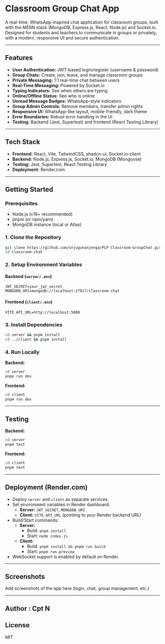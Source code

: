 # Classroom Group Chat App

A real-time, WhatsApp-inspired chat application for classroom groups, built with the MERN stack (MongoDB, Express.js, React, Node.js) and Socket.io. Designed for students and teachers to communicate in groups or privately, with a modern, responsive UI and secure authentication.

---

## Features
- **User Authentication:** JWT-based login/register (username & password)
- **Group Chats:** Create, join, leave, and manage classroom groups
- **Private Messaging:** 1:1 real-time chat between users
- **Real-Time Messaging:** Powered by Socket.io
- **Typing Indicators:** See when others are typing
- **Online/Offline Status:** See who is online
- **Unread Message Badges:** WhatsApp-style indicators
- **Group Admin Controls:** Remove members, transfer admin rights
- **Responsive UI:** WhatsApp-like layout, mobile-friendly, dark theme
- **Error Boundaries:** Robust error handling in the UI
- **Testing:** Backend (Jest, Supertest) and frontend (React Testing Library)

---

## Tech Stack
- **Frontend:** React, Vite, TailwindCSS, shadcn-ui, Socket.io-client
- **Backend:** Node.js, Express.js, Socket.io, MongoDB (Mongoose)
- **Testing:** Jest, Supertest, React Testing Library
- **Deployment:** Render.com

---

## Getting Started

### Prerequisites
- Node.js (v18+ recommended)
- pnpm (or npm/yarn)
- MongoDB instance (local or Atlas)

### 1. Clone the Repository
```sh
git clone https://github.com/snjugunanjenga/PLP-Classroom-GroupChat.git
cd classroom-chat
```

### 2. Setup Environment Variables

#### **Backend (`server/.env`)**
```
JWT_SECRET=your_jwt_secret
MONGODB_URI=mongodb://localhost:27017/classroom-chat
```

#### **Frontend (`client/.env`)**
```
VITE_API_URL=http://localhost:5000
```

### 3. Install Dependencies
```sh
cd server && pnpm install
cd ../client && pnpm install
```

### 4. Run Locally
**Backend:**
```sh
cd server
pnpm run dev
```
**Frontend:**
```sh
cd client
pnpm run dev
```

---

## Testing
**Backend:**
```sh
cd server
pnpm test
```
**Frontend:**
```sh
cd client
pnpm test
```

---

## Deployment (Render.com)
- Deploy `server` and `client` as separate services.
- Set environment variables in Render dashboard:
  - **Server:** `JWT_SECRET`, `MONGODB_URI`
  - **Client:** `VITE_API_URL` (pointing to your Render backend URL)
- Build/Start commands:
  - **Server:**
    - Build: `pnpm install`
    - Start: `node index.js`
  - **Client:**
    - Build: `pnpm install && pnpm run build`
    - Start: `pnpm run preview`
- WebSocket support is enabled by default on Render.

---

## Screenshots
Add screenshots of the app here (login, chat, group management, etc.)

---
## Author : Cpt N


## License
MIT 
